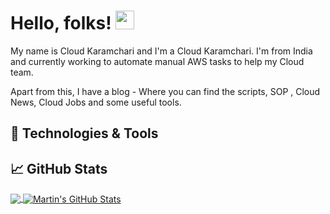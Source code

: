 # Hello, folks! <img src="https://raw.githubusercontent.com/MartinHeinz/MartinHeinz/master/wave.gif" width="30px">

My name is Cloud Karamchari and I'm a Cloud Karamchari. I'm from India and currently working to automate manual AWS tasks to help my Cloud team. 

Apart from this, I have a blog - Where you can find the scripts, SOP , Cloud News, Cloud Jobs and some useful tools. 

## 🔧 Technologies & Tools



## &#x1f4c8; GitHub Stats

<a href="https://github.com/CloudKaramchari/CloudKaramchari">
  <img align="center" src="https://github-readme-stats.vercel.app/api/top-langs/?username=CloudKaramchari&tex&title_color=ffffff&text_color=c9cacc&icon_color=2bbc8a&bg_color=1d1f21&langs_count=3" />
</a>
<a href="https://github.com/CloudKaramchari/CloudKaramchari">
  <img align="center" src="https://github-readme-stats.vercel.app/api?username=CloudKaramchari&show_icons=true&line_height=27&count_private=true&title_color=ffffff&text_color=c9cacc&icon_color=2bbc8a&bg_color=1d1f21" alt="Martin's GitHub Stats" />
</a>
